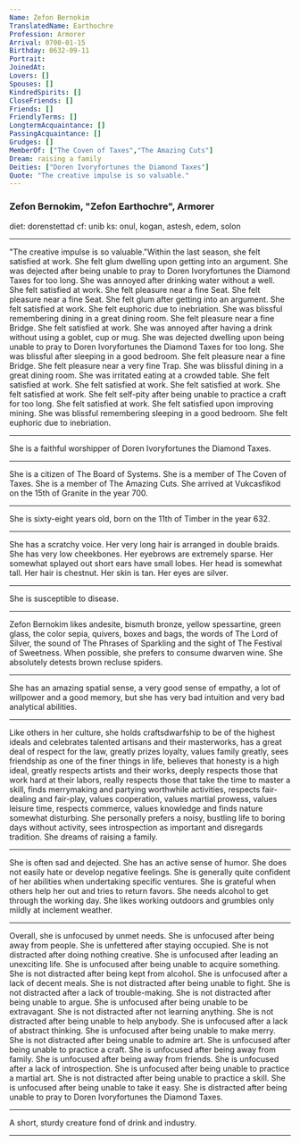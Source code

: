 ```yaml
---
Name: Zefon Bernokim
TranslatedName: Earthochre
Profession: Armorer    
Arrival: 0700-01-15
Birthday: 0632-09-11
Portrait:
JoinedAt: 
Lovers: []
Spouses: []
KindredSpirits: []
CloseFriends: []
Friends: []
FriendlyTerms: []
LongtermAcquaintance: []
PassingAcquaintance: []
Grudges: []
MemberOf: ["The Coven of Taxes","The Amazing Cuts"]
Dream: raising a family
Deities: ["Doren Ivoryfortunes the Diamond Taxes"]
Quote: "The creative impulse is so valuable."
---
```


### Zefon Bernokim, "Zefon Earthochre", Armorer 

diet: dorenstettad
cf: unib
ks: onul, kogan, astesh, edem, solon
 
***

"The creative impulse is so valuable."Within the last season, she felt satisfied at work. She felt glum dwelling upon getting into an argument. She was dejected after being unable to pray to Doren Ivoryfortunes the Diamond Taxes for too long. She was annoyed after drinking water without a well. She felt satisfied at work. She felt pleasure near a fine Seat. She felt pleasure near a fine Seat. She felt glum after getting into an argument. She felt satisfied at work. She felt euphoric due to inebriation. She was blissful remembering dining in a great dining room. She felt pleasure near a fine Bridge. She felt satisfied at work. She was annoyed after having a drink without using a goblet, cup or mug. She was dejected dwelling upon being unable to pray to Doren Ivoryfortunes the Diamond Taxes for too long. She was blissful after sleeping in a good bedroom. She felt pleasure near a fine Bridge. She felt pleasure near a very fine Trap. She was blissful dining in a great dining room. She was irritated eating at a crowded table. She felt satisfied at work. She felt satisfied at work. She felt satisfied at work. She felt satisfied at work. She felt self-pity after being unable to practice a craft for too long. She felt satisfied at work. She felt satisfied upon improving mining. She was blissful remembering sleeping in a good bedroom. She felt euphoric due to inebriation. 
***

She is a faithful worshipper of Doren Ivoryfortunes the Diamond Taxes. 
***

She is a citizen of The Board of Systems. She is a member of The Coven of Taxes. She is a member of The Amazing Cuts. She arrived at Vukcasfikod on the 15th of Granite in the year 700. 
***

She is sixty-eight years old, born on the 11th of Timber in the year 632. 
***

She has a scratchy voice. Her very long hair is arranged in double braids. She has very low cheekbones. Her eyebrows are extremely sparse. Her somewhat splayed out short ears have small lobes. Her head is somewhat tall. Her hair is chestnut. Her skin is tan. Her eyes are silver. 
***

She is susceptible to disease. 
***

Zefon Bernokim likes andesite, bismuth bronze, yellow spessartine, green glass, the color sepia, quivers, boxes and bags, the words of The Lord of Silver, the sound of The Phrases of Sparkling and the sight of The Festival of Sweetness. When possible, she prefers to consume dwarven wine. She absolutely detests brown recluse spiders. 
***

She has an amazing spatial sense, a very good sense of empathy, a lot of willpower and a good memory, but she has very bad intuition and very bad analytical abilities. 
***

Like others in her culture, she holds craftsdwarfship to be of the highest ideals and celebrates talented artisans and their masterworks, has a great deal of respect for the law, greatly prizes loyalty, values family greatly, sees friendship as one of the finer things in life, believes that honesty is a high ideal, greatly respects artists and their works, deeply respects those that work hard at their labors, really respects those that take the time to master a skill, finds merrymaking and partying worthwhile activities, respects fair-dealing and fair-play, values cooperation, values martial prowess, values leisure time, respects commerce, values knowledge and finds nature somewhat disturbing. She personally prefers a noisy, bustling life to boring days without activity, sees introspection as important and disregards tradition. She dreams of raising a family. 
***

She is often sad and dejected. She has an active sense of humor. She does not easily hate or develop negative feelings. She is generally quite confident of her abilities when undertaking specific ventures. She is grateful when others help her out and tries to return favors. She needs alcohol to get through the working day. She likes working outdoors and grumbles only mildly at inclement weather. 
***

Overall, she is unfocused by unmet needs. She is unfocused after being away from people. She is unfettered after staying occupied. She is not distracted after doing nothing creative. She is unfocused after leading an unexciting life. She is unfocused after being unable to acquire something. She is not distracted after being kept from alcohol. She is unfocused after a lack of decent meals. She is not distracted after being unable to fight. She is not distracted after a lack of trouble-making. She is not distracted after being unable to argue. She is unfocused after being unable to be extravagant. She is not distracted after not learning anything. She is not distracted after being unable to help anybody. She is unfocused after a lack of abstract thinking. She is unfocused after being unable to make merry. She is not distracted after being unable to admire art. She is unfocused after being unable to practice a craft. She is unfocused after being away from family. She is unfocused after being away from friends. She is unfocused after a lack of introspection. She is unfocused after being unable to practice a martial art. She is not distracted after being unable to practice a skill. She is unfocused after being unable to take it easy. She is distracted after being unable to pray to Doren Ivoryfortunes the Diamond Taxes. 
***

A short, sturdy creature fond of drink and industry. 
***
